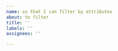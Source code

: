 ```yaml
---
name: so that I can filter by attributes
about: to filter
title: ''
labels: ''
assignees: ''

---
```



